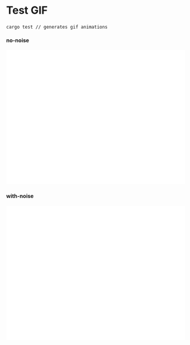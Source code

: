 Test GIF
=========================================================================

```
cargo test // generates gif animations
```

#### no-noise
![no_noise](movie/no_noise.gif)

#### with-noise
![with_noise](movie/with_noise.gif)
